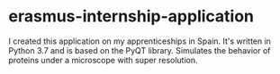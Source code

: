 # erasmus-internship-application
I created this application on my apprenticeships in Spain. It's written in Python 3.7 and is based on the PyQT library. Simulates the behavior of proteins under a microscope with super resolution.
